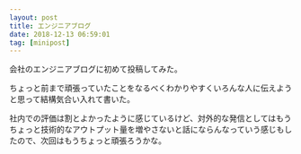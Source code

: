 ```yaml
---
layout: post
title: エンジニアブログ
date: 2018-12-13 06:59:01
tag: [minipost]
---
```


会社のエンジニアブログに初めて投稿してみた。

ちょっと前まで頑張っていたことをなるべくわかりやすくいろんな人に伝えようと思って結構気合い入れて書いた。

社内での評価は割とよかったように感じているけど、対外的な発信としてはもうちょっと技術的なアウトプット量を増やさないと話にならんなっていう感じもしたので、次回はもうちょっと頑張ろうかな。
